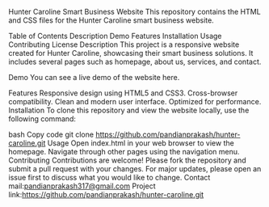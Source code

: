 Hunter Caroline Smart Business Website
This repository contains the HTML and CSS files for the Hunter Caroline smart business website.

Table of Contents
Description
Demo
Features
Installation
Usage
Contributing
License
Description
This project is a responsive website created for Hunter Caroline, showcasing their smart business solutions. It includes several pages such as homepage, about us, services, and contact.

Demo
You can see a live demo of the website here.


Features
Responsive design using HTML5 and CSS3.
Cross-browser compatibility.
Clean and modern user interface.
Optimized for performance.
Installation
To clone this repository and view the website locally, use the following command:

bash
Copy code
git clone https://github.com/pandianprakash/hunter-caroline.git
Usage
Open index.html in your web browser to view the homepage.
Navigate through other pages using the navigation menu.
Contributing
Contributions are welcome! Please fork the repository and submit a pull request with your changes. For major updates, please open an issue first to discuss what you would like to change.
Contact mail:pandianprakash317@gmail.com
Project link:https://github.com/pandianprakash/hunter-caroline.git
